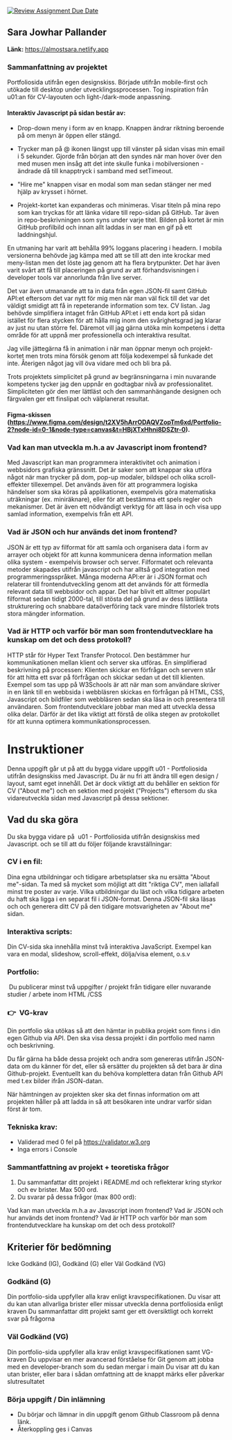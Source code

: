 [![Review Assignment Due Date](https://classroom.github.com/assets/deadline-readme-button-22041afd0340ce965d47ae6ef1cefeee28c7c493a6346c4f15d667ab976d596c.svg)](https://classroom.github.com/a/Y0f03qEq)

## Sara Jowhar Pallander

<strong>Länk: </strong> https://almostsara.netlify.app

### Sammanfattning av projektet
Portfoliosida utifrån egen designskiss. Började utifrån mobile-first och utökade till desktop under utvecklingssprocessen. Tog inspiration från u01:an för CV-layouten och light-/dark-mode anpassning. 

#### Interaktiv Javascript på sidan består av: 
- Drop-down meny i form av en knapp. Knappen ändrar riktning beroende på om menyn är öppen eller stängd. 

- Trycker man på @ ikonen längst upp till vänster på sidan visas min email i 5 sekunder. Gjorde från början att den syndes när man hover över den med musen men insåg att det inte skulle funka i mobilversionen - ändrade då till knapptryck i samband med setTimeout. 

- "Hire me" knappen visar en modal som man sedan stänger ner med hjälp av krysset i hörnet. 

- Projekt-kortet kan expanderas och minimeras. Visar titeln på mina repo som kan tryckas för att länka vidare till repo-sidan på GitHub. Tar även in repo-beskrivningen som syns under varje titel. Bilden på kortet är min GitHub profilbild och innan allt laddas in ser man en gif på ett laddningshjul. 

En utmaning har varit att behålla 99% loggans placering i headern. I mobila versionerna behövde jag kämpa med att se till att den inte krockar med meny-listan men det löste jag genom att ha flera brytpunkter. Det har även varit svårt att få till placeringen på grund av att förhandsvisningen i developer tools var annorlunda från live server.

Det var även utmanande att ta in data från egen JSON-fil samt GitHub API:et eftersom det var nytt för mig men när man väl fick till det var det väldigt smidigt att få in repeterande information som tex. CV listan. Jag behövde simplifiera intaget från GitHub API:et i ett enda kort på sidan istället för flera stycken för att hålla mig inom den svårighetsgrad jag klarar av just nu utan större fel. Däremot vill jag gärna utöka min kompetens i detta område för att uppnå mer professionella och interaktiva resultat. 

Jag ville jättegärna få in animation i när man öppnar menyn och projekt-kortet men trots mina försök genom att följa kodexempel så funkade det inte. Återigen något jag vill öva vidare med och bli bra på. 

Trots projektets simplicitet på grund av begränsningarna i min nuvarande kompetens tycker jag den uppnår en godtagbar nivå av professionalitet. Simpliciteten gör den mer lättläst och den sammanhängande designen och färgvalen ger ett finslipat och välplanerat resultat. 
#### Figma-skissen (https://www.figma.com/design/t2XV5hArrODAQVZopTm6xd/Portfolio-2?node-id=0-1&node-type=canvas&t=HBjXTxHhni8DSZtr-0).


### Vad kan man utveckla m.h.a av Javascript inom frontend?
Med Javascript kan man programmera interaktivitet och animation i webbsidors grafiska gränssnitt. Det är saker som att knappar ska utföra något när man trycker på dom, pop-up modaler, bildspel och olika scroll-effekter tillexempel. Det används även för att programmera logiska händelser som ska köras på applikationen, exempelvis göra matematiska uträkningar (ex. miniräknare), eller för att bestämma ett spels regler och mekanismer. Det är även ett nödvändigt verktyg för att läsa in och visa upp samlad information, exempelvis från ett API.


### Vad är JSON och hur används det inom frontend?
JSON är ett typ av filformat för att samla och organisera data i form av arrayer och objekt för att kunna kommunicera denna information mellan olika system - exempelvis browser och server. Filformatet och relevanta metoder skapades utifrån javascript och har alltså god integration med programmeringsspråket. Många moderna API:er är i JSON format och relaterar till frontendutveckling genom att det används för att förmedla relevant data till webbsidor och appar. Det har blivit ett alltmer populärt filformat sedan tidigt 2000-tal, till stösta del på grund av dess lättlästa strukturering och snabbare dataöverföring tack vare mindre filstorlek trots stora mängder information.


### Vad är HTTP och varför bör man som frontendutvecklare ha kunskap om det och dess protokoll?
HTTP står för Hyper Text Transfer Protocol. Den bestämmer hur kommunikationen mellan klient och server ska utföras. En simplifierad beskrivning på processen: Klienten skickar en förfrågan och servern står för att hitta ett svar på förfrågan och skickar sedan ut det till klienten. Exempel som tas upp på W3Schools är att när man som användare skriver in en länk till en webbsida i webbläsren skickas en förfrågan på HTML, CSS, Javascript och bildfiler som webbläsren sedan ska läsa in och presentera till användaren. Som frontendutvecklare jobbar man med att utveckla dessa olika delar. Därför är det lika viktigt att förstå de olika stegen av protokollet för att kunna optimera kommunikationsprocessen.

#
#
#

# Instruktioner

Denna uppgift går ut på att du bygga vidare uppgift u01 - Portfoliosida utifrån designskiss med Javascript. Du är nu fri att ändra till egen design / layout, samt eget innehåll. Det är dock viktigt att du behåller en sektion för CV ("About me") och en sektion med projekt ("Projects") eftersom du ska vidareutveckla sidan med Javascript på dessa sektioner. 

## Vad du ska göra

Du ska bygga vidare på  u01 - Portfoliosida utifrån designskiss med Javascript. och se till att du följer följande kravställningar: 

### CV i en fil:
Dina egna utbildningar och tidigare arbetsplatser ska nu ersätta "About me"-sidan. Ta med så mycket som möjligt att ditt "riktiga CV", men iallafall minst tre poster av varje.
Vilka utbildningar du läst och vilka tidigare arbeten du haft ska ligga i en separat fil i JSON-format. Denna JSON-fil ska läsas och och generera ditt CV på den tidigare motsvarigheten av "About me" sidan.


### Interaktiva scripts:
Din CV-sida ska innehålla minst två interaktiva JavaScript. Exempel kan vara en modal, slideshow, scroll-effekt, dölja/visa element, o.s.v

### Portfolio:
 Du publicerar minst två uppgifter / projekt från tidigare eller nuvarande studier / arbete inom HTML /CSS

### 👉  VG-krav

Din portfolio ska utökas så att den hämtar in publika projekt som finns i din egen Github via API. Den ska visa dessa projekt i din portfolio med namn och beskrivning.

Du får gärna ha både dessa projekt och andra som genereras utifrån JSON-data om du känner för det, eller så ersätter du projekten så det bara är dina Github-projekt. Eventuellt kan du behöva komplettera datan från Github API med t.ex bilder ifrån JSON-datan.

När hämtningen av projekten sker ska det finnas information om att projekten håller på att ladda in så att besökaren inte undrar varför sidan först är tom.



### Tekniska krav:
* Validerad med 0 fel på https://validator.w3.org
* Inga errors i Console

### Sammantfattning av projekt + teoretiska frågor

1. Du sammanfattar ditt projekt i README.md och reflekterar kring styrkor och ev brister. Max 500 ord.
2. Du svarar på dessa frågor (max 800 ord):

Vad kan man utveckla m.h.a av Javascript inom frontend?
Vad är JSON och hur används det inom frontend?
Vad är HTTP och varför bör man som frontendutvecklare ha kunskap om det och dess protokoll?


## Kriterier för bedömning


Icke Godkänd (IG), Godkänd (G) eller Väl Godkänd (VG)

### Godkänd (G)
Din portfolio-sida uppfyller alla krav enligt kravspecifikationen.
Du visar att du kan utan allvarliga brister eller missar utveckla denna portfoliosida enligt kraven
Du sammanfattar ditt projekt samt ger ett översiktligt och korrekt svar på frågorna


### Väl Godkänd (VG)

Din portfolio-sida uppfyller alla krav enligt kravspecifikationen samt VG-kraven
Du uppvisar en mer avancerad förståelse för Git genom att jobba med en developer-branch som du sedan mergar i main
Du visar att du kan utan brister, eller bara i sådan omfattning att de knappt märks eller påverkar slutresultatet


### Börja uppgift / Din inlämning
* Du börjar och lämnar in din uppgift genom Github Classroom på denna länk.
* Återkoppling ges i Canvas











# 
